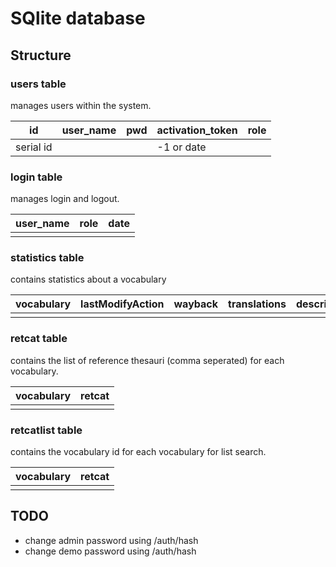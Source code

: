 # SQlite database

## Structure

### users table

manages users within the system.

| id         | user_name | pwd | activation_token | role |
| ---------- | --------- | --- | ---------------- | ---- |
| serial id  |           |     | -1 or date       |      |

### login table

manages login and logout.

| user_name | role | date |
| --------- | ---- | ---- |
|           |      |      |

### statistics table

contains statistics about a vocabulary

| vocabulary | lastModifyAction | wayback | translations | descriptions | linksexternal | linksinternal | linkscount | labelsount |
| ---------- | ---------------- | ------- | ------------ | ------------ | ------------- | ------------- | ---------- | ---------- |
|            |                  |         |              |              |               |               |            |            |

### retcat table

contains the list of reference thesauri (comma seperated) for each vocabulary.

| vocabulary | retcat |
| ---------- | ------ |
|            |        |

### retcatlist table

contains the vocabulary id for each vocabulary for list search.

| vocabulary | retcat |
| ---------- | ------ |
|            |        |

## TODO

* change admin password using /auth/hash
* change demo password using /auth/hash